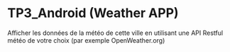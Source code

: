 # TP3_Android (Weather APP)
Afficher les données de la météo de cette ville en utilisant une API Restful météo de votre choix (par exemple OpenWeather.org)
